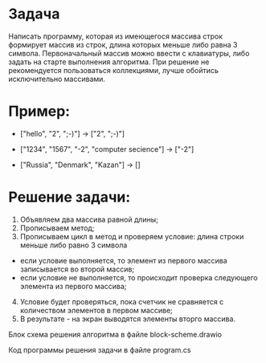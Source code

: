 # Задача 
Написать программу, которая из имеющегося массива строк формирует массив из строк, длина которых меньше либо равна 3 символа. Первоначальный массив можно ввести с клавиатуры, либо задать на старте выполнения алгоритма. При решение не рекомендуется пользоваться коллекциями, лучше обойтись исключительно массивами.
# Пример:

* ["hello", "2", ";-)"] -> ["2", ";-)"]

* ["1234", "1567", "-2", "computer secience"] -> ["-2"]

* ["Russia", "Denmark", "Kazan"] -> []

# Решение задачи:
1. Объявляем два массива равной длины;
2. Прописываем метод;
3. Прописываем цикл в метод и проверяем условие: длина строки меньше либо равно 3 символа
* если условие выполняется, то элемент из первого массива записывается во второй массив;
* если условие не выполняется, то происходит проверка следующего элемента из первого массива;
4. Условие будет проверяться, пока счетчик не сравняется с количеством элементов в первом маcсиве;
5. В результате - на экран выводятся элементы вторго массива.

Блок схема решения алгоритма в файле block-scheme.drawio

Код программы решения задачи в файле program.cs